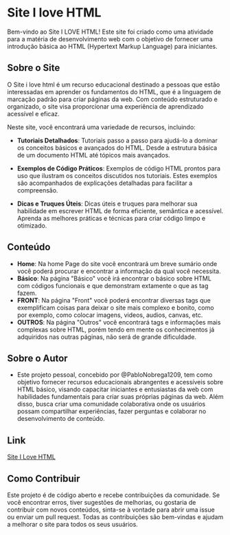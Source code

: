 # Site I love HTML

Bem-vindo ao Site I LOVE HTML! Este site foi criado como uma atividade para a matéria de desenvolvimento web com o objetivo de fornecer uma introdução básica ao HTML (Hypertext Markup Language) para iniciantes.

## Sobre o Site

O Site i love html é um recurso educacional destinado a pessoas que estão interessadas em aprender os fundamentos do HTML, que é a linguagem de marcação padrão para criar páginas da web.
Com conteúdo estruturado e organizado, o site visa proporcionar uma experiência de aprendizado acessível e eficaz.

Neste site, você encontrará uma variedade de recursos, incluindo:

- **Tutoriais Detalhados**: Tutoriais passo a passo para ajudá-lo a dominar os conceitos básicos e avançados do HTML. Desde a estrutura básica de um documento HTML até tópicos mais avançados.

- **Exemplos de Código Práticos**: Exemplos de código HTML prontos para uso que ilustram os conceitos discutidos nos tutoriais. Estes exemplos são acompanhados de explicações detalhadas para facilitar a compreensão.

- **Dicas e Truques Úteis**: Dicas úteis e truques para melhorar sua habilidade em escrever HTML de forma eficiente, semântica e acessível. Aprenda as melhores práticas e técnicas para criar código limpo e otimizado.

## Conteúdo

- **Home**: Na home Page do site você encontrará um breve sumário onde você poderá procurar e encontrar a informação da qual você necessita.
- **Básico**: Na página "Básico" você irá encontrar o básico sobre HTML com códigos funcionais e que demonstram extamente o que as tag fazem.
- **FRONT**: Na página "Front" você poderá encontrar diversas tags que exemplificam coisas para deixar o site mais complexo e bonito, como por exemplo, como colocar imagens, videos, audios, canvas, etc. 
- **OUTROS**: Na página "Outros" você encontrará tags e informações mais complexas sobre HTML, porém tendo em mente os conhecimentos já adquiridos nas outras páginas, não será de grande dificuldade.

## Sobre o Autor
- Este projeto pessoal, concebido por @PabloNobrega1209, tem como objetivo fornecer recursos educacionais abrangentes e acessíveis sobre HTML básico, visando capacitar iniciantes e entusiastas da web com habilidades fundamentais para criar suas próprias páginas da web. Além disso, busca criar uma comunidade colaborativa onde os usuários possam compartilhar experiências, fazer perguntas e colaborar no desenvolvimento de conteúdo.

## Link

[Site I Love HTML](https://basic-html-orcin.vercel.app)

## Como Contribuir

Este projeto é de código aberto e recebe contribuições da comunidade. Se você encontrar erros, tiver sugestões de melhorias, ou gostaria de contribuir com novos conteúdos, sinta-se à vontade para abrir uma issue ou enviar um pull request. Todas as contribuições são bem-vindas e ajudam a melhorar o site para todos os seus usuários.
